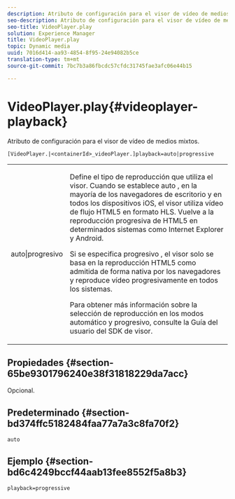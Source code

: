 ```yaml
---
description: Atributo de configuración para el visor de vídeo de medios mixtos.
seo-description: Atributo de configuración para el visor de vídeo de medios mixtos.
seo-title: VideoPlayer.play
solution: Experience Manager
title: VideoPlayer.play
topic: Dynamic media
uuid: 7016d414-aa93-4854-8f95-24e94082b5ce
translation-type: tm+mt
source-git-commit: 7bc7b3a86fbcdc57cfdc31745fae3afc06e44b15

---
```



# VideoPlayer.play{#videoplayer-playback}

Atributo de configuración para el visor de vídeo de medios mixtos.

`[VideoPlayer.|<containerId>_videoPlayer.]playback=auto|progressive`

<table id="table_27B4B2DDD44D4D1CB46DD1906A92B2FD"> 
 <tbody> 
  <tr> 
   <td colname="col1"> <p> <span class="codeph"> auto|progresivo</span> </p> </td> 
   <td colname="col2"> <p> Define el tipo de reproducción que utiliza el visor. Cuando <span class="codeph"> se establece auto</span> , en la mayoría de los navegadores de escritorio y en todos los dispositivos iOS, el visor utiliza vídeo de flujo HTML5 en formato HLS. Vuelve a la reproducción progresiva de HTML5 en determinados sistemas como Internet Explorer y Android. </p> <p>Si se especifica <span class="codeph"> progresivo</span> , el visor solo se basa en la reproducción HTML5 como admitida de forma nativa por los navegadores y reproduce vídeo progresivamente en todos los sistemas. </p> <p>Para obtener más información sobre la selección de reproducción en los modos automático y progresivo, consulte la Guía del usuario del SDK de visor. </p> </td> 
  </tr> 
 </tbody> 
</table>

## Propiedades {#section-65be9301796240e38f31818229da7acc}

Opcional.

## Predeterminado {#section-bd374ffc5182484faa77a7a3c8fa70f2}

`auto`

## Ejemplo {#section-bd6c4249bccf44aab13fee8552f5a8b3}

`playback=progressive`
